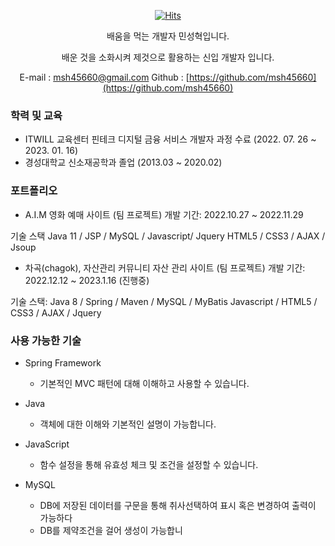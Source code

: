 <div align=center>

[![Hits](https://hits.seeyoufarm.com/api/count/incr/badge.svg?url=https%3A%2F%2Fgithub.com%2Fmsh45660&count_bg=%2379C83D&title_bg=%23555555&icon=&icon_color=%23E7E7E7&title=hits&edge_flat=false)](https://hits.seeyoufarm.com)
   
</div>

<div align=center>

 배움을 먹는 개발자 민성혁입니다.
 </div>
 <div align=center>
 배운 것을 소화시켜 제것으로 활용하는 신입 개발자 입니다.
 
 E-mail : msh45660@gmail.com
 Github : [https://github.com/msh45660](https://github.com/msh45660)
   
 </div>
 
 ### 학력 및 교육
 - ITWILL 교육센터 핀테크 디지털 금융 서비스 개발자 과정 수료 (2022. 07. 26 ~ 2023. 01. 16)
 - 경성대학교 신소재공학과 졸업 (2013.03 ~ 2020.02)

### 포트폴리오
- A.I.M 
영화 예매 사이트 (팀 프로젝트)
개발 기간: 2022.10.27 ~ 2022.11.29

기술 스택
Java 11 / JSP / MySQL / Javascript/ Jquery
HTML5 / CSS3 / AJAX / Jsoup

- 차곡(chagok), 자산관리 커뮤니티
 자산 관리 사이트 (팀 프로젝트)
개발 기간: 2022.12.12 ~ 2023.1.16 (진행중)

기술 스택:
Java 8 / Spring / Maven / MySQL / MyBatis
Javascript / HTML5 / CSS3 / AJAX / Jquery


### 사용 가능한 기술
- Spring Framework 
  - 기본적인 MVC 패턴에 대해 이해하고 사용할 수 있습니다.
    
- Java
  - 객체에 대한 이해와 기본적인 설명이 가능합니다.

- JavaScript
   - 함수 설정을 통해 유효성 체크 및 조건을 설정할 수 있습니다.
    
- MySQL
  - DB에 저장된 데이터를 구문을 통해 취사선택하여 표시 혹은 변경하여 출력이 가능하다
  - DB를 제약조건을 걸어 생성이 가능합니

  

  
  

